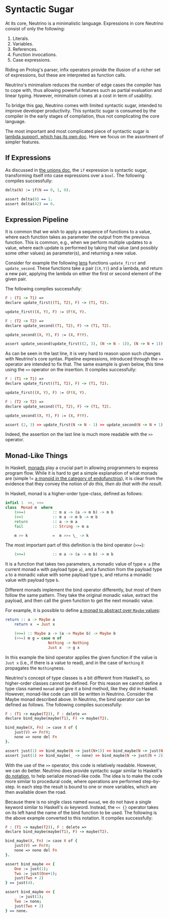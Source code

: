 # Syntactic Sugar

At its core, Neutrino is a minimalistic language. Expressions in core Neutrino consist of only the following:

1. Literals.
2. Variables.
3. References.
4. Function invocations.
5. Case expressions.

Riding on Prolog's parser, infix operators provide the illusion of a richer set of expressions, but these are interpreted as function calls.

Neutrino's minimalism reduces the number of edge cases the compiler has to cope with, thus allowing powerful features such as partial evaluation and linear typing. However, minimalism comes at a cost in term of usability.

To bridge this gap, Neutrino comes with limited syntactic sugar, intended to improve developer productivity. This syntactic sugar is consumed by the compiler in the early stages of compilation, thus not complicating the core language.

The most important and most complicated piece of syntactic sugar is [lambda support, which has its own doc](lambdas.md). Here we focus on the assortment of simpler features.

## If Expressions

As discussed in [the unions doc](unions.md#built-in-union-types), the `if` expression is syntactic sugar, transforming itself into case expressions over a `bool`. The following compiles successfully:

```prolog
delta(N) := if(N == 0, 1, 0).

assert delta(0) == 1.
assert delta(42) == 0.
```

## Expression Pipeline

It is common that we wish to apply a sequence of functions to a value, where each function takes as parameter the output from the previous function. This is common, e.g., when we perform multiple updates to a value, where each update is performed by taking that value (and possibly some other values) as parameter(s), and returning a new value.

Consider for example the following [lens](https://medium.com/@dtipson/functional-lenses-d1aba9e52254) functions `update_first` and `update_second`. These functions take a pair (`(X,Y)`) and a lambda, and return a new pair, applying the lambda on either the first or second element of the given pair.

The following compiles successfully:

```prolog
F : (T1 -> T1) =>
declare update_first((T1, T2), F) -> (T1, T2).

update_first((X, Y), F) := (F!X, Y).

F : (T2 -> T2) =>
declare update_second((T1, T2), F) -> (T1, T2).

update_second((X, Y), F) := (X, F!Y).

assert update_second(update_first((2, 3), (N -> N - 1)), (N -> N + 1)) == (1, 4).
```

As can be seen in the last line, it is very hard to reason upon such changes with Neutrino's core syntax. Pipeline expressions, introduced through the `>>` operator are intended to fix that. The same example is given below, this time using the `>>` operator on the insertion. It compiles successfully:

```prolog
F : (T1 -> T1) =>
declare update_first((T1, T2), F) -> (T1, T2).

update_first((X, Y), F) := (F!X, Y).

F : (T2 -> T2) =>
declare update_second((T1, T2), F) -> (T1, T2).

update_second((X, Y), F) := (X, F!Y).

assert (2, 3) >> update_first(N -> N - 1) >> update_second(N -> N + 1) == (1, 4).
```

Indeed, the assertion on the last line is much more readable with the `>>` operator.

## Monad-Like Things

In Haskell, [monads](https://www.haskell.org/tutorial/monads.html) play a crucial part in allowing programmers to express program flow. While it is hard to get a simple explanation of what monads are (simple != [a monoid in the category of endofunctros](http://james-iry.blogspot.com/2009/05/brief-incomplete-and-mostly-wrong.html)), it is clear from the evidence that they convey the notion of _do this, then do that with the result_.

In Haskell, monad is a higher-order type-class, defined as follows:

```haskell
infixl 1  >>, >>=
class  Monad m  where
    (>>=)            :: m a -> (a -> m b) -> m b
    (>>)             :: m a -> m b -> m b
    return           :: a -> m a
    fail             :: String -> m a

    m >> k           =  m >>= \_ -> k
```

The most important part of this definition is the bind operator (`>>=`):

```haskell
    (>>=)            :: m a -> (a -> m b) -> m b
```

It is a function that takes two parameters, a monadic value of type `m a` (the current monad `m` with payload type `a`), and a function from the payload type `a` to a monadic value with some payload type `b`, and returns a monadic value with payload type `b`.

Different monads implement the bind operator differently, but most of them follow the same pattern. They take the original monadic value, extract the payload, and then call the given function to get the next monadic value.

For example, it is possible to define [a monad to abstract over `Maybe` values](https://en.wikibooks.org/wiki/Haskell/Understanding_monads/Maybe):

```haskell
return :: a -> Maybe a
    return x  = Just x

    (>>=) :: Maybe a -> (a -> Maybe b) -> Maybe b
    (>>=) m g = case m of
                   Nothing -> Nothing
                   Just x  -> g x
```

In this example the bind operator applies the given function if the value is `Just x` (i.e., if there is a value to read), and in the case of `Nothing` it propagates the `Nothing`ness.

Neutrino's concept of type classes is a bit different from Haskell's, so higher-order classes cannot be defined. For this reason we cannot define a type class named `monad` and give it a bind method, like they did in Haskell. However, monad-like code can still be written in Neutrino. Consider the Maybe monad described above. In Neutrino, the bind operator can be defined as follows. The following compiles successfully:

```prolog
F : (T1 -> maybe(T2)), F : delete =>
declare bind_maybe(maybe(T1), F) -> maybe(T2).

bind_maybe(X, Fn) := case X of {
    just(V) => Fn!V;
    none => none del Fn
}.

assert just(1) >> bind_maybe(N -> just(N+1)) >> bind_maybe(N -> just(N + 2)) == just(4).
assert just(1) >> bind_maybe(_ -> none) >> bind_maybe(N -> just(N + 2)) == none.
```

With the use of the `>>` operator, this code is relatively readable. However, we can do better. Neutrino does provide syntactic sugar similar to Haskell's [do notation](https://en.wikibooks.org/wiki/Haskell/do_notation), to help serialize monad-like code. The idea is to make the code more similar to procedural code, where operations are performed step-by-step. In each step the result is bound to one or more variables, which are then available down the road.

Because there is no single class named `monad`, we do not have a single keyword similar to Haskell's `do` keyword. Instead, the `<< {}` operator takes on its left hand the name of the bind function to be used. The following is the above example converted to this notation. It compiles successfully:

```prolog
F : (T1 -> maybe(T2)), F : delete =>
declare bind_maybe(maybe(T1), F) -> maybe(T2).

bind_maybe(X, Fn) := case X of {
    just(V) => Fn!V;
    none => none del Fn
}.

assert bind_maybe << {
    One := just(1);
    Two := just(One+1);
    just(Two + 2)
} == just(4).

assert bind_maybe << {
    _ := just(1);
    Two := none;
    just(Two + 2)
} == none.
```
